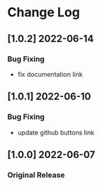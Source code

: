 # Change Log

## [1.0.2] 2022-06-14
### Bug Fixing
- fix documentation link

## [1.0.1] 2022-06-10
### Bug Fixing
- update github buttons link

## [1.0.0] 2022-06-07
### Original Release